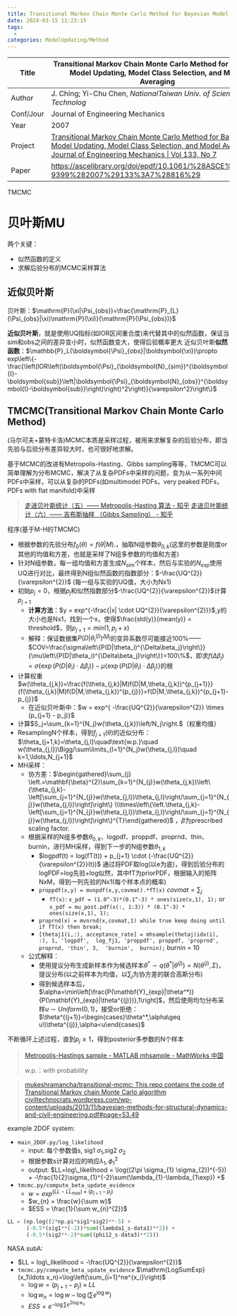 ```yaml
---
title: Transitional Markov Chain Monte Carlo Method for Bayesian Model Updating, Model Class Selection, and Model Averaging
date: 2024-03-15 11:23:15
tags:
  - 
categories: ModelUpdating/Method
---
```


| Title     | Transitional Markov Chain Monte Carlo Method for Bayesian Model Updating, Model Class Selection, and Model Averaging                                                                                                                                           |
| --------- | -------------------------------------------------------------------------------------------------------------------------------------------------------------------------------------------------------------------------------------------------------------- |
| Author    | J. Ching; Yi-Chu Chen, *NationalTaiwan Univ. of Science and Technolog*                                                                                                                                                                                         |
| Conf/Jour | Journal of Engineering Mechanics                                                                                                                                                                                                                               |
| Year      | 2007                                                                                                                                                                                                                                                           |
| Project   | [Transitional Markov Chain Monte Carlo Method for Bayesian Model Updating, Model Class Selection, and Model Averaging \| Journal of Engineering Mechanics \| Vol 133, No 7](https://ascelibrary.org/doi/10.1061/%28ASCE%290733-9399%282007%29133%3A7%28816%29) |
| Paper     | https://ascelibrary.org/doi/epdf/10.1061/%28ASCE%290733-9399%282007%29133%3A7%28816%29                                                                                                                                                                         |

TMCMC

<!-- more -->

# 贝叶斯MU

两个关键：
- 似然函数的定义
- 求解后验分布的MCMC采样算法

## 近似贝叶斯

贝叶斯：$\mathrm{P}(\xi|\Psi_{obs})=\frac{\mathrm{P}_{L}(\Psi_{obs}|\xi)\mathrm{P}(\xi)}{\mathrm{P}(\Psi_{obs})}$

**近似贝叶斯**，就是使用UQ指标(如IOR区间重合度)来代替其中的似然函数，保证当sim和obs之间的差异变小时，似然函数变大，使得后验概率更大
近似贝叶斯**似然函数**：$\mathbb{P}_L(\boldsymbol{\Psi}_{obs}|\boldsymbol{\xi})\propto exp\left\{-\frac{\left(IOR\left(\boldsymbol{\Psi}_{\boldsymbol{N}_{sim}}^{\boldsymbol{I}-\boldsymbol{sub}}\left|\boldsymbol{\Psi}_{\boldsymbol{N}_{obs}}^{\boldsymbol{I}-\boldsymbol{sub}}\right)\right)^2\right)}{\varepsilon^2}\right\}$

## TMCMC(Transitional Markov Chain Monte Carlo Method)

(马尔可夫+蒙特卡洛)MCMC本质是采样过程，被用来求解复杂的后验分布，即当先验与后验分布差异较大时，也可很好地求解。

基于MCMC的改进有Metropolis-Hasting、Gibbs sampling等等，TMCMC可以简单理解为分布MCMC，解决了从复杂PDFs中采样的问题，变为从一系列中间PDFs中采样，可以从复杂的PDFs(如multimodel PDFs，very peaked PDFs，PDFs with flat manifold)中采样

> [走进贝叶斯统计（五）—— Metropolis-Hasting 算法 - 知乎](https://zhuanlan.zhihu.com/p/411689417)
> [走进贝叶斯统计（六）—— 吉布斯抽样 （Gibbs Sampling） - 知乎](https://zhuanlan.zhihu.com/p/416670115)


程序(基于M-H的TMCMC)
- 根据参数的先验分布$f_{0}(\theta){=}f(\theta|M).$，抽取N组参数$\theta_{0,k}$(这里的参数是刚度or其他的均值和方差，也就是采样了N组多参数的均值和方差)
- 针对N组参数，每一组均值和方差生成$N_{sim}$个样本，然后与实验的$N_{exp}$使用UQ进行对比，最终得到N组似然函数的指数部分：$-\frac{UQ^{2}}{\varepsilon^{2}}$ (每一组与实验的UQ值，大小为Nx1)
- 初始$p_{j}= 0$，根据$p_{j}$和似然指数部分$-\frac{UQ^{2}}{\varepsilon^{2}}$计算$p_{j+1}$
  - **计算方法**：$y = exp^{-\frac{|x| \cdot UQ^{2}}{\varepsilon^{2}}}$,y的大小也是Nx1，找到一个x，使得$\frac{std(y)}{mean(y)} = threshold$，则$p_{j+1} = min(1,p_{j} + x)$
  - 解释：保证数据集$P\left(D|\theta_{i}^{(j)}\right)^{\Delta\beta_{j}}$的变异系数尽可能接近100%——$COV=\frac{\sigma\left\{P(D|\theta_i)^{\Delta\beta_j}\right\}}{\mu\left\{P(D|\theta_i)^{\Delta\beta_j}\right\}}=100\%$，即求$f\big(\Delta\beta_j\big)=\sigma\big\{\exp\big(P(D|\theta_i)\cdot\Delta\beta_j\big)\big\}-\mu\big\{\exp\big(P(D|\theta_i)\cdot\Delta\beta_j\big)\big\}$的根
- 计算权重$w(\theta_{j,k})=\frac{f(\theta_{j,k}|M)f(D|M,\theta_{j,k})^{p_{j+1}}}{f(\theta_{j,k}|M)f(D|M,\theta_{j,k})^{p_{j}}}=f(D|M,\theta_{j,k})^{p_{j+1}-p_{j}}$
  - 在近似贝叶斯中：$w = exp^{ -\frac{UQ^{2}}{\varepsilon^{2}} \times (p_{j+1} - p_j)}$
- 计算$S_j=\sum_{k=1}^{N_j}w(\theta_{j,k})\left/N_j\right.$（权重均值）
- ResamplingN个样本，得到$f_{j+1}(\theta)$的近似分布：$\theta_{j+1,k}=\theta_{j,l}\quad\text{w.p.}\quad w(\theta_{j,l})\Bigg/\sum\limits_{l=1}^{N_j}w(\theta_{j,l})\quad k=1,\ldots,N_{j+1}$ 
- MH采样：
  - 协方差：$\begin{gathered}\sum_{j} \left.=\mathbf{\beta}^{2}\sum_{k=1}^{N_{j}}w(\theta_{j,k})\left\{\theta_{j,k}-\left[\sum_{j=1}^{N_{j}}w(\theta_{j,l})\theta_{j,l}\right/\sum_{j=1}^{N_{j}}w(\theta_{j,l})\right]\right\} \\\times\left\{\left.\theta_{j,k}-\left[\sum_{j=1}^{N_{j}}w(\theta_{j,l})\theta_{j,l}\right/\sum_{j=1}^{N_{j}}w(\theta_{j,l})\right]\right\}^{T}\end{gathered}$ ，$\beta$为prescribed scaling factor.
  - 根据采样的N组多参数$\theta_{0,k}$、logpdf、proppdf、proprnd、thin、burnin，进行MH采样，得到下一步的N组参数$\theta_{1,k}$
    - $logpdf(t) = log(fT(t)) + p_{j+1} \cdot (-\frac{UQ^{2}}{\varepsilon^{2}}(t))$  通过将PDF取log(以e为底)，得到后验分布的logPDF=log先验+log似然，其中fT为priorPDF，根据输入的矩阵NxM，得到一列先验的Nx1(每个样本点的概率)
    - `proppdf(x,y) = mvnpdf(x,y,covmat).*fT(x)` $covmat = \sum_{j}$
      - `fT(x)`: `x_pdf = (1.0^-3)*(0.1^-3) * ones(size(x,1), 1);` or `x_pdf = mu_post.pdf(x(:, 1:3)) * (0.1^-3) * ones(size(x,1), 1);`
    - `proprnd(x) = mvnrnd(x,covmat,1) while true keep doing until if fT(x) then break;`
    - `[thetaj1(i,:), acceptance_rate] = mhsample(thetaj(idx(i), :), 1, 'logpdf',  log_fj1, 'proppdf', proppdf, 'proprnd', proprnd, 'thin', 3,  'burnin',  burnin);` burnin = 10
  - 公式解释：
    - 使用提议分布生成新样本作为候选样本$\theta^*{\sim}q(\theta^*|\theta^{(j)})=N(\theta^{(j)},\Sigma)$，提议分布(以之前样本为均值，以$\sum_{j}$为协方差的联合高斯分布)
    - 得到候选样本后，$\alpha=\min\left[\frac{P(\mathbf{Y}_{exp}|\theta^*)}{P(\mathbf{Y}_{exp}|\theta^{(j)})},1\right]$，然后使用均匀分布采样$u{\sim}Uniform(0,1)$，接受or拒绝：$\theta^{(j+1)}=\begin{cases}\theta^*,\alpha\geq u\\\theta^{(j)},\alpha<u\end{cases}$

不断循环上述过程，直到$p_{j} \geq 1$，得到posterior多参数的N个样本

> [Metropolis-Hastings sample - MATLAB mhsample - MathWorks 中国](https://ww2.mathworks.cn/help/stats/mhsample.html)
> 
> w.p.：with probability


>  [mukeshramancha/transitional-mcmc: This repo contains the code of Transitional Markov chain Monte Carlo algorithm](https://github.com/mukeshramancha/transitional-mcmc)
>  [civiltechnocrats.wordpress.com/wp-content/uploads/2013/11/bayesian-methods-for-structural-dynamics-and-civil-engineering.pdf#page=53.49](https://civiltechnocrats.wordpress.com/wp-content/uploads/2013/11/bayesian-methods-for-structural-dynamics-and-civil-engineering.pdf#page=53.49)


example 2DOF system: 
- `main_2DOF.py/log_likelihood`
  - input: 每个参数值s, sig1 $\sigma_{1}$,sig2 $\sigma_{2}$
  - 根据参数s计算对应的响应$\lambda_{1}, \phi_{1}^{2}$
  - output: $LL=log\_likelihood = \log((2\pi \sigma_{1} \sigma_{2})^{-5}) + -\frac{1}{2}\sigma_{1}^{-2}\sum(\lambda_{1}-\lambda_{1\exp}) +$
- `tmcmc.py/compute_beta_update_evidence`
  - $w = exp^{ (LL -LL_{max}) \times (p_{j+1} - p_j)}$
  - $w_{n} = \frac{w}{\sum w}$
  - $ESS = \frac{1}{\sum w_{n}^{2}}$

```python
LL = (np.log((2*np.pi*sig1*sig2)**-5) +
      (-0.5*(sig1**(-2))*sum((lambda1_s-data1)**2)) +
      (-0.5*(sig2**-2)*sum((phi12_s-data3)**2)))
```

NASA subA:
- $LL = log\_likelihood = -\frac{UQ^{2}}{\varepsilon^{2}}$
- `tmcmc.py/compute_beta_update_evidence` $\mathrm{LogSumExp}(x_1\ldots x_n)=\log\left(\sum_{i=1}^ne^{x_i}\right)$
  - $\log w= (p_{j+1} - p_j) \times LL$
  - $\log w_{n}= \log w-\log\left( \sum e^{\log w} \right)$
  - $ESS = e^{-\log \sum e^{2\log w_{n}}}$

